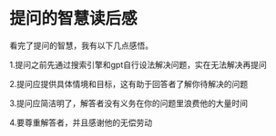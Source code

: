 # 提问的智慧读后感

看完了提问的智慧，我有以下几点感悟。

1.提问之前先通过搜索引擎和gpt自行设法解决问题，实在无法解决再提问

2.提问应提供具体情境和目标，这有助于回答者了解你待解决的问题

3.提问应简洁明了，解答者没有义务在你的问题里浪费他的大量时间

4.要尊重解答者，并且感谢他的无偿劳动
